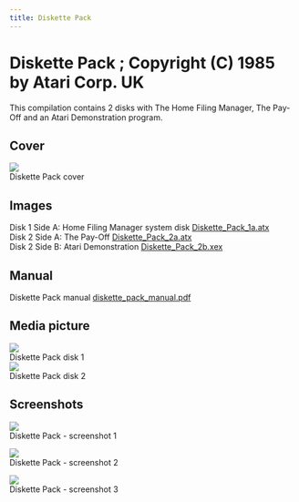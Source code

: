 ```yaml
---
title: Diskette Pack
---
```

# Diskette Pack ; Copyright (C) 1985 by Atari Corp. UK  
This compilation contains 2 disks with The Home Filing Manager, The Pay-Off and an Atari Demonstration program.  
  
## Cover  
![](attachments/diskette_pack.jpg)  
Diskette Pack cover  
  
## Images  
Disk 1 Side A: Home Filing Manager system disk [Diskette_Pack_1a.atx](attachments/Diskette_Pack_1a.atx)  
Disk 2 Side A: The Pay-Off [Diskette_Pack_2a.atx](attachments/Diskette_Pack_2a.atx)  
Disk 2 Side B: Atari Demonstration [Diskette_Pack_2b.xex](attachments/Diskette_Pack_2b.xex)  
  
## Manual  
Diskette Pack manual [diskette_pack_manual.pdf](attachments/diskette_pack_manual.pdf)  
  
## Media picture  
![](attachments/Diskette_Pack_disk1.jpg)  
Diskette Pack disk 1  
![](attachments/Diskette_Pack_disk2.jpg)  
Diskette Pack disk 2  
  
## Screenshots  
![](attachments/diskette_pack_screenshot1.jpg)  
Diskette Pack - screenshot 1  
  
![](attachments/diskette_pack_screenshot2.jpg)  
Diskette Pack - screenshot 2  
  
![](attachments/diskette_pack_screenshot3.jpg)  
Diskette Pack - screenshot 3  
  
